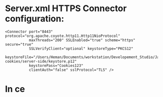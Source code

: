 # Server.xml HTTPS Connector configuration:

    <Connector port="8443" protocol="org.apache.coyote.http11.Http11NioProtocol"
               maxThreads="200" SSLEnabled="true" scheme="https" secure="true"
               SSLVerifyClient="optional" keystoreType="PKCS12"
               keystoreFile="/Users/Heman/Documents/workstation/Developement_Studio/Java_Laboratory/wpl-cookies/server-side/keystore.p12" 
               keystorePass="Cookies123" 
               clientAuth="false" sslProtocol="TLS" />
               
               
# In ce
